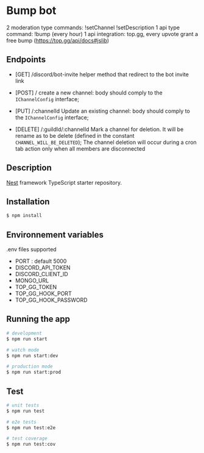 # Bump bot

2 moderation type commands: !setChannel !setDescription
1 api type command: !bump (every hour)
1 api integration: top.gg, every upvote grant a free bump (https://top.gg/api/docs#jslib)


## Endpoints

- [GET] /discord/bot-invite
helper method that redirect to the bot invite link

- [POST] /
create a new channel: body should comply to the `IChannelConfig` interface;

- [PUT] /:channelId
Update an existing channel: body should comply to the `IChannelConfig` interface;

- [DELETE] /:guildId/:channelId
Mark a channel for deletion. It will be rename as to be delete (defined in the constant `CHANNEL_WILL_BE_DELETED`);
The channel deletion will occur during a cron tab action only when all members are disconnected

## Description

[Nest](https://github.com/nestjs/nest) framework TypeScript starter repository.

## Installation

```bash
$ npm install
```

## Environnement variables

.env files supported

- PORT : default 5000
- DISCORD_API_TOKEN
- DISCORD_CLIENT_ID
- MONGO_URL
- TOP_GG_TOKEN
- TOP_GG_HOOK_PORT
- TOP_GG_HOOK_PASSWORD

## Running the app

```bash
# development
$ npm run start

# watch mode
$ npm run start:dev

# production mode
$ npm run start:prod
```

## Test

```bash
# unit tests
$ npm run test

# e2e tests
$ npm run test:e2e

# test coverage
$ npm run test:cov
```

